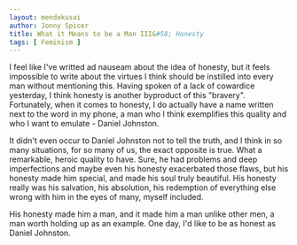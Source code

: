 ```yaml
---
layout: mendokusai
author: Jonny Spicer
title: What it Means to be a Man III&#58; Honesty
tags: [ Feminism ]
---
```

I feel like I've writted ad nauseam about the idea of honesty, but it feels impossible to write about the virtues I think should be instilled into every man without mentioning this.
Having spoken of a lack of cowardice yesterday, I think honesty is another byproduct of this "bravery". Fortunately, when it comes to honesty, I do actually have a name written next
to the word in my phone, a man who I think exemplifies this quality and who I want to emulate - Daniel Johnston.

It didn't even occur to Daniel Johnston not to tell the truth, and I think in so many situations, for so many of us, the exact opposite is true. What a remarkable, heroic quality to have.
Sure, he had problems and deep imperfections and maybe even his honesty exacerbated those flaws, but his honesty made him special, and made his soul truly beautiful. His honesty really was
his salvation, his absolution, his redemption of everything else wrong with him in the eyes of many, myself included.

His honesty made him a man, and it made him a man unlike other men, a man worth holding up as an example. One day, I'd like to be as honest as Daniel Johnston.

